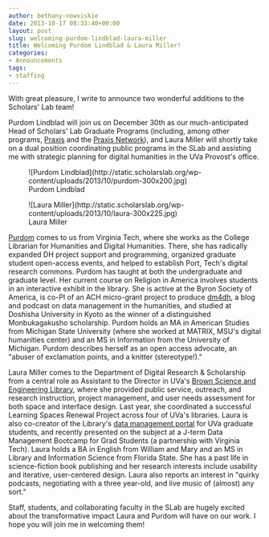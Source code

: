```yaml
---
author: bethany-nowviskie
date: 2013-10-17 08:33:40+00:00
layout: post
slug: welcoming-purdom-lindblad-laura-miller
title: Welcoming Purdom Lindblad & Laura Miller!
categories:
- Announcements
tags:
- staffing
---
```


With great pleasure, I write to announce two wonderful additions to the Scholars' Lab team!

Purdom Lindblad will join us on December 30th as our much-anticipated Head of Scholars' Lab Graduate Programs (including, among other programs, [Praxis](http://praxis.scholarslab.org/) and the [Praxis Network](http://praxis-network.org/)), and Laura Miller will shortly take on a dual position coordinating public programs in the SLab and assisting me with strategic planning for digital humanities in the UVa Provost's office.

<figure>
  ![Purdom Lindblad](http://static.scholarslab.org/wp-content/uploads/2013/10/purdom-300x200.jpg) <figcaption>
Purdom Lindblad
</figcaption>

</figure>

<figure>
  ![Laura Miller](http://static.scholarslab.org/wp-content/uploads/2013/10/laura-300x225.jpg)
  <figcaption>
 Laura Miller
</figcaption>

</figure>

[Purdom](https://twitter.com/Purdom_L) comes to us from Virginia Tech, where she works as the College Librarian for Humanities and Digital Humanities. There, she has radically expanded DH project support and programming, organized graduate student open-access events, and helped to establish Port, Tech's digital research commons. Purdom has taught at both the undergraduate and graduate level. Her current course on Religion in America involves students in an interactive exhibit in the library. She is active at the Byron Society of America, is co-PI of an ACH micro-grant project to produce [dm4dh](http://dm4dh.org), a blog and podcast on data management in the humanities, and studied at Doshisha University in Kyoto as the winner of a distinguished Monbukagakusho scholarship. Purdom holds an MA in American Studies from Michigan State University (where she worked at MATRIX, MSU's digital humanities center) and an MS in Information from the University of Michigan. Purdom describes herself as an open access advocate, an "abuser of exclamation points, and a knitter (stereotype!)."

Laura Miller comes to the Department of Digital Research & Scholarship from a central role as Assistant to the Director in UVa's [Brown Science and Engineering Library](https://www.facebook.com/pages/Charles-L-Brown-Science-and-Engineering-Library/368675533563), where she provided public service, outreach, and research instruction, project management, and user needs assessment for both space and interface design. Last year, she coordinated a successful Learning Spaces Renewal Project across four of UVa's libraries. Laura is also co-creator of the Library's [data management portal](http://dmconsult.library.virginia.edu/research-and-development-initiatives/) for UVa graduate students, and recently presented on the subject at a J-term Data Management Bootcamp for Grad Students (a partnership with Virginia Tech). Laura holds a BA in English from William and Mary and an MS in Library and Information Science from Florida State. She has a past life in science-fiction book publishing and her research interests include usability and iterative, user-centered design. Laura also reports an interest in "quirky podcasts, negotiating with a three year-old, and live music of (almost) any sort."

Staff, students, and collaborating faculty in the SLab are hugely excited about the transformative impact Laura and Purdom will have on our work. I hope you will join me in welcoming them!
